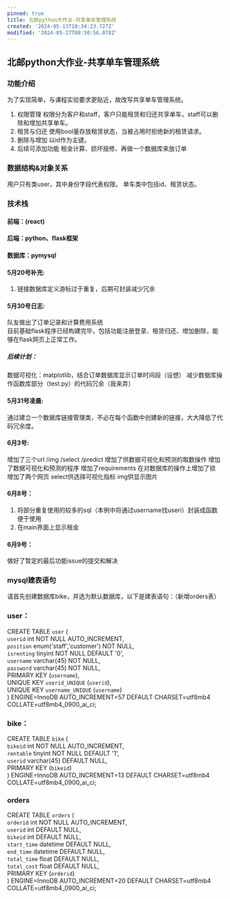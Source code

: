 ```yaml
---
pinned: true
title: 北邮python大作业-共享单车管理系统
created: '2024-05-13T10:34:23.727Z'
modified: '2024-05-27T08:50:56.078Z'
---
```


## 北邮python大作业-共享单车管理系统
### 功能介绍
为了实现简单，与课程实验要求更贴近，故改写共享单车管理系统。
1. 权限管理
权限分为客户和staff，客户只能租赁和归还共享单车，staff可以删除和增加共享单车。
2. 租赁与归还
使用bool量存放租赁状态，当被占用时拒绝新的租赁请求。
3. 删除与增加
以id作为主键。
4. 后续可添加功能
租金计算、损坏报修、再做一个数据库来放订单

### 数据结构&对象关系
用户只有类user，其中身份字段代表权限。
单车类中包括id、租赁状态。

### 技术栈
#### 前端：(react)
#### 后端：python、flask框架
#### 数据库：pymysql

#### 5月20号补充:
1. 链接数据库定义游标过于重复，后期可封装减少冗余

#### 5月30号日志:
队友做出了订单记录和计算费用系统<br>
目前基础flask程序已经构建完毕，包括功能注册登录、租赁归还、增加删除，能够在flask网页上正常工作。
##### 后续计划：
数据可视化：matplotlib，结合订单数据库显示订单时间段（设想）
减少数据库操作函数库部分（test.py）的代码冗余（我来弄）

#### 5月31号凌晨:
通过建立一个数据库链接管理类，不必在每个函数中创建新的链接，大大降低了代码冗余度。

#### 6月3号:
增加了三个url /img /select /predict
增加了供数据可视化和预测的取数操作
增加了数据可视化和预测的程序
增加了requirements
在对数据库的操作上增加了锁
增加了两个网页 select供选择可视化指标 img供显示图片

#### 6月8号：
1. 将部分重复使用的较多的sql（本例中将通过username找useri）封装成函数便于使用
2. 在main界面上显示租金

#### 6月9号：
做好了暂定的最后功能issue的提交和解决

### mysql建表语句
请首先创建数据库bike，并选为默认数据库，以下是建表语句：（新增orders表）

### user：
CREATE TABLE `user` (<br>
  `userid` int NOT NULL AUTO_INCREMENT,<br>
  `position` enum('staff','customer') NOT NULL,<br>
  `isrenting` tinyint NOT NULL DEFAULT '0',<br>
  `username` varchar(45) NOT NULL,<br>
  `password` varchar(45) NOT NULL,<br>
  PRIMARY KEY (`username`),<br>
  UNIQUE KEY `userid_UNIQUE` (`userid`),<br>
  UNIQUE KEY `username_UNIQUE` (`username`)<br>
) ENGINE=InnoDB AUTO_INCREMENT=57 DEFAULT CHARSET=utf8mb4 COLLATE=utf8mb4_0900_ai_ci;<br>

### bike：
CREATE TABLE `bike` (<br>
  `bikeid` int NOT NULL AUTO_INCREMENT,<br>
  `rentable` tinyint NOT NULL DEFAULT '1',<br>
  `userid` varchar(45) DEFAULT NULL,<br>
  PRIMARY KEY (`bikeid`)<br>
) ENGINE=InnoDB AUTO_INCREMENT=13 DEFAULT CHARSET=utf8mb4 COLLATE=utf8mb4_0900_ai_ci;<br>

### orders
CREATE TABLE `orders` (<br>
  `orderid` int NOT NULL AUTO_INCREMENT,<br>
  `userid` int DEFAULT NULL,<br>
  `bikeid` int DEFAULT NULL,<br>
  `start_time` datetime DEFAULT NULL,<br>
  `end_time` datetime DEFAULT NULL,<br>
  `total_time` float DEFAULT NULL,<br>
  `total_cost` float DEFAULT NULL,<br>
  PRIMARY KEY (`orderid`)<br>
) ENGINE=InnoDB AUTO_INCREMENT=20 DEFAULT CHARSET=utf8mb4 COLLATE=utf8mb4_0900_ai_ci;<br>